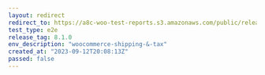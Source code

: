 ```yaml
---
layout: redirect
redirect_to: https://a8c-woo-test-reports.s3.amazonaws.com/public/release/8.1.0/woocommerce-shipping-&-tax/e2e/index.html
test_type: e2e
release_tag: 8.1.0
env_description: "woocommerce-shipping-&-tax"
created_at: "2023-09-12T20:08:13Z"
passed: false
---
```

